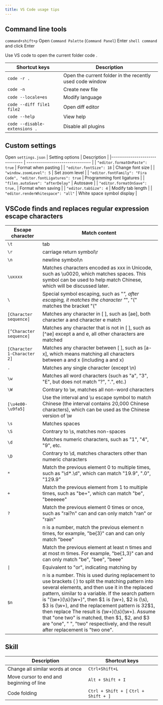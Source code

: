 ```yaml
---
title: VS Code usage tips
---
```


## Command line tools

`command+shift+p` Open `Command Palette` (`Command Panel`) Enter `shell command` and click Enter

Use VS code to open the current folder code .

| Shortcut keys                 | Description                                              |
| ----------------------------- | -------------------------------------------------------- |
| `code -r .`                   | Open the current folder in the recently used code window |
| `code -n`                     | Create new file                                          |
| `code --locale=es`            | Modify language                                          |
| `code --diff file1 file2`     | Open diff editor                                         |
| `code --help`                 | View help                                                |
| `code --disable-extensions .` | Disable all plugins                                      |

## Custom settings

Open `settings.json`
| Setting options | Description |
|-------------------------------- | --------------------------------- |
| `"editor.formatOnPaste": true` | Format when pasting |
| `"editor.fontSize": 18` | Change font size |
| `"window.zoomLevel": 5` | Set zoom level |
| `"editor.fontFamily": "Fira Code", "editor.fontLigatures": true` | Programming font ligatures |
| `"files.autoSave": "afterDelay"` | Autosave |
| `"editor.formatOnSave": true,` | Format when saving |
| `"editor.tabSize": 4` | Modify tab length |
| `"editor.renderWhitespace": "all"` | White space symbol display |

## VSCode finds and replaces regular expression escape characters

| Escape character            | Match content                                                                                                                                                                                                                                                                                                                                                                                                                                                                                            |
| --------------------------- | -------------------------------------------------------------------------------------------------------------------------------------------------------------------------------------------------------------------------------------------------------------------------------------------------------------------------------------------------------------------------------------------------------------------------------------------------------------------------------------------------------- |
| `\t`                        | tab                                                                                                                                                                                                                                                                                                                                                                                                                                                                                                      |
| `\r`                        | carriage return symbol\r                                                                                                                                                                                                                                                                                                                                                                                                                                                                                 |
| `\n`                        | newline symbol\n                                                                                                                                                                                                                                                                                                                                                                                                                                                                                         |
| `\uxxxx`                    | Matches characters encoded as xxx in Unicode, such as \u0020, which matches spaces. This symbol can be used to help match Chinese, which will be discussed later.                                                                                                                                                                                                                                                                                                                                        |
| `\`                         | Special symbol escaping, such as "_", after escaping, it matches the character "_", "(" matches the bracket "("                                                                                                                                                                                                                                                                                                                                                                                          |
| `[Character sequence]`      | Matches any character in [ ], such as [ae], both character a and character e match                                                                                                                                                                                                                                                                                                                                                                                                                       |
| `[^Character sequence]`     | Matches any character that is not in [ ], such as [^ae] except a and e, all other characters are matched                                                                                                                                                                                                                                                                                                                                                                                                 |
| `[Character 1-Character 2]` | Matches any character between [ ], such as [a-x], which means matching all characters between a and x (including a and x)                                                                                                                                                                                                                                                                                                                                                                                |
| `.`                         | Matches any single character (except \n)                                                                                                                                                                                                                                                                                                                                                                                                                                                                 |
| `\w`                        | Matches all word characters (such as "a", "3", "E", but does not match "?", ".", etc.)                                                                                                                                                                                                                                                                                                                                                                                                                   |
| `\W`                        | Contrary to \w, matches all non-word characters                                                                                                                                                                                                                                                                                                                                                                                                                                                          |
| `[\u4e00-\u9fa5]`           | Use the interval and \u escape symbol to match Chinese (the interval contains 20,000 Chinese characters), which can be used as the Chinese version of \w                                                                                                                                                                                                                                                                                                                                                 |
| `\s`                        | Matches spaces                                                                                                                                                                                                                                                                                                                                                                                                                                                                                           |
| `\S`                        | Contrary to \s, matches non-spaces                                                                                                                                                                                                                                                                                                                                                                                                                                                                       |
| `\d`                        | Matches numeric characters, such as "1", "4", "9", etc.                                                                                                                                                                                                                                                                                                                                                                                                                                                  |
| `\D`                        | Contrary to \d, matches characters other than numeric characters                                                                                                                                                                                                                                                                                                                                                                                                                                         |
| `*`                         | Match the previous element 0 to multiple times, such as "\d\*.\d", which can match "19.9", ".0", "129.9"                                                                                                                                                                                                                                                                                                                                                                                                 |
| `+`                         | Match the previous element from 1 to multiple times, such as "be+", which can match "be", "beeeeee"                                                                                                                                                                                                                                                                                                                                                                                                      |
| `? `                        | Match the previous element 0 times or once, such as "rai?n" can and can only match "ran" or "rain"                                                                                                                                                                                                                                                                                                                                                                                                       |
|                             | n is a number, match the previous element n times, for example, "be{3}" can and can only match "beee"                                                                                                                                                                                                                                                                                                                                                                                                    |
|                             | Match the previous element at least n times and at most m times. For example, "be{1,3}" can and can only match "be", "bee", "beee"                                                                                                                                                                                                                                                                                                                                                                       |
| `\|`                        | Equivalent to "or", indicating matching by                                                                                                                                                                                                                                                                                                                                                                                                                                                               |
| `$n`                        | n is a number. This is used during replacement to use brackets ( ) to split the matching pattern into several elements, and then use it in the replaced pattern, similar to a variable. If the search pattern is "(\w+)(\s)(\w+)", then $1 is (\w+), $2 is (\s), $3 is (\w+), and the replacement pattern is $3$2$1, then replace The result is (\w+)(\s)(\w+). Assume that "one two" is matched, then $1, $2, and $3 are "one", " ", "two" respectively, and the result after replacement is "two one". |

## Skill

| Description                              | Shortcut keys                         |
| ---------------------------------------- | ------------------------------------- |
| Change all similar words at once         | `Ctrl+Shift+L`                        |
| Move cursor to end and beginning of line | `Alt + Shift + I`                     |
| Code folding                             | `Ctrl + Shift + [` `Ctrl + Shift + ]` |
